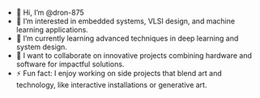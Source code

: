 - 👋 Hi, I’m @dron-875
- 👀 I’m interested in embedded systems, VLSI design, and machine learning applications.
- 🌱 I’m currently learning advanced techniques in deep learning and system design.
- 💞️ I want to collaborate on innovative projects combining hardware and software for impactful solutions.
- ⚡ Fun fact: I enjoy working on side projects that blend art and technology, like interactive installations or generative art.

<!---
dron-875/dron-875 is a ✨ special ✨ repository because its `README.md` (this file) appears on your GitHub profile.
You can click the Preview link to take a look at your changes.
--->
